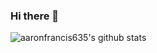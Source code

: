 ### Hi there 👋

![aaronfrancis635's github stats](https://github-readme-stats.vercel.app/api?username=JustnotJinx&show_icons=true&theme=radical)
